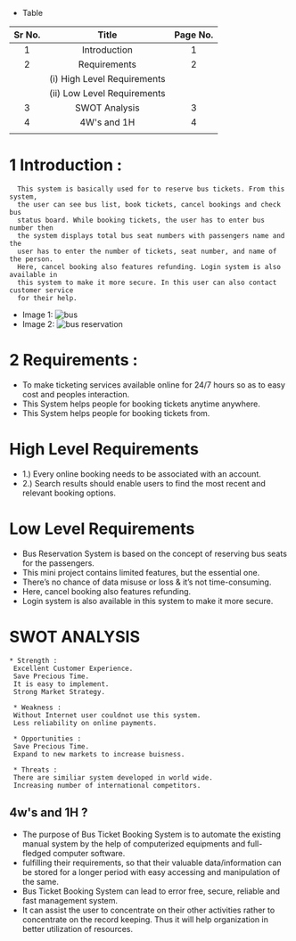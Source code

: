   * Table
  

  |  Sr No.   |           Title              |     Page No.       |
  |:---------:|:----------------------------:|:------------------:|
  | 1 |   Introduction  | 1 |
  | 2 | Requirements | 2 |
  |   | (i) High Level Requirements |   |
  |   | (ii) Low Level Requirements |   |
  | 3 | SWOT Analysis | 3 |
  | 4 | 4W's and 1H | 4 |
  |                                                                    |



  # 1 Introduction :

      This system is basically used for to reserve bus tickets. From this system,
      the user can see bus list, book tickets, cancel bookings and check bus 
      status board. While booking tickets, the user has to enter bus number then 
      the system displays total bus seat numbers with passengers name and the 
      user has to enter the number of tickets, seat number, and name of the person. 
      Here, cancel booking also features refunding. Login system is also available in 
      this system to make it more secure. In this user can also contact customer service 
      for their help.

 * Image 1:  ![bus](https://user-images.githubusercontent.com/98845934/153269019-0388ec5c-5176-4221-bcef-0c3fda06311f.png)
 * Image 2: ![bus reservation](https://user-images.githubusercontent.com/98845934/153269229-450c6122-d260-48af-88cf-0530c01b976c.png)




      
  # 2 Requirements :
   
   * To make ticketing services available online for 24/7 hours so as to easy cost and peoples interaction.
   * This System helps people for booking tickets anytime anywhere.
   * This System helps people for booking tickets from.

   # High Level Requirements

   * 1.) Every online booking needs to be associated with an account.
   * 2.) Search results should enable users to find the most recent and relevant booking options.
   
   # Low Level Requirements

   * Bus Reservation System is based on the concept of reserving bus seats for the passengers.
   * This mini project contains limited features, but the essential one.
   * There’s no chance of data misuse or loss & it’s not time-consuming.
   *  Here, cancel booking also features refunding. 
   * Login system is also available in this system to make it more secure.

   # SWOT  ANALYSIS
    
    * Strength : 
     Excellent Customer Experience.
     Save Precious Time.
     It is easy to implement.
     Strong Market Strategy.

     * Weakness :
     Without Internet user couldnot use this system.
     Less reliability on online payments.

     * Opportunities :
     Save Precious Time.
     Expand to new markets to increase buisness.

     * Threats :
     There are similiar system developed in world wide.
     Increasing number of international competitors.

 ## 4w's and 1H ?
  * The purpose of Bus Ticket Booking System is to automate the existing manual system by the help of computerized equipments and full-fledged computer software.
  *  fulfilling their requirements, so that their valuable data/information can be stored for a longer period with easy accessing and manipulation of the same. 
  * Bus Ticket Booking System can lead to error free, secure, reliable and fast management system.
  * It can assist the user to concentrate on their other activities rather to concentrate on the record keeping. Thus it will help organization in better utilization of resources.

     
